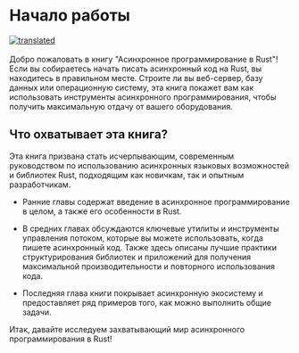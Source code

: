 # Начало работы

[![translated](https://gitlocalize.com/repo/2699/ru/badge.svg)](https://gitlocalize.com/repo/2699/ru?utm_source=badge)<br/><br/>Добро пожаловать в книгу "Асинхронное программирование в Rust"! Если вы собираетесь начать писать асинхронный код на Rust, вы находитесь в правильном месте. Строите ли вы веб-сервер, базу данных или операционную систему, эта книга покажет вам как использовать инструменты асинхронного программирования, чтобы получить максимальную отдачу от вашего оборудования.

## Что охватывает эта книга?

Эта книга призвана стать исчерпывающим, современным
руководством по использованию асинхронных языковых
возможностей и библиотек Rust, подходящим как новичкам, так и
опытным разработчикам.

- Ранние главы содержат введение в асинхронное программирование в целом, а также его особенности в Rust.

- В средних главах обсуждаются ключевые утилиты и инструменты
    управления потоком, которые вы можете использовать, когда
    пишете асинхронный код. Также здесь описаны лучшие практики
    структурирования библиотек и приложений для получения
    максимальной производительности и повторного использования кода.

- Последняя глава книги покрывает асинхронную экосистему и
    предоставляет ряд примеров того, как можно выполнить общие
    задачи.

Итак, давайте исследуем захватывающий мир асинхронного
программирования в Rust!
